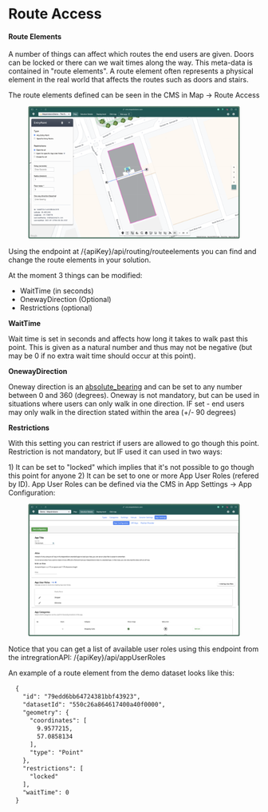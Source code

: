 # Route Access

#### Route Elements[​](https://docs.mapsindoors.com/api-route-access#route-elements) <a href="#route-elements" id="route-elements"></a>

A number of things can affect which routes the end users are given. Doors can be locked or there can we wait times along the way. This meta-data is contained in "route elements". A route element often represents a physical element in the real world that affects the routes such as doors and stairs.

The route elements defined can be seen in the CMS in Map -> Route Access

<figure><img src="../../.gitbook/assets/CleanShot 2023-08-31 at 08.31.59@2x.png" alt=""><figcaption></figcaption></figure>

Using the endpoint at /{apiKey}/api/routing/routeelements you can find and change the route elements in your solution.

At the moment 3 things can be modified:

* WaitTime (in seconds)
* OnewayDirection (Optional)
* Restrictions (optional)

**WaitTime**[**​**](https://docs.mapsindoors.com/api-route-access#waittime)

Wait time is set in seconds and affects how long it takes to walk past this point. This is given as a natural number and thus may not be negative (but may be 0 if no extra wait time should occur at this point).

**OnewayDirection**[**​**](https://docs.mapsindoors.com/api-route-access#onewaydirection)

Oneway direction is an [absolute\_bearing](https://en.wikipedia.org/wiki/Absolute\_bearing) and can be set to any number between 0 and 360 (degrees). Oneway is not mandatory, but can be used in situations where users can only walk in one direction. IF set - end users may only walk in the direction stated within the area (+/- 90 degrees)

**Restrictions**[**​**](https://docs.mapsindoors.com/api-route-access#restrictions)

With this setting you can restrict if users are allowed to go though this point. Restriction is not mandatory, but IF used it can used in two ways:

1\) It can be set to "locked" which implies that it's not possible to go though this point for anyone 2) It can be set to one or more App User Roles (refered by ID). App User Roles can be defined via the CMS in App Settings -> App Configuration:

<figure><img src="../../.gitbook/assets/CleanShot 2023-08-31 at 08.23.41@2x (1).png" alt=""><figcaption></figcaption></figure>

Notice that you can get a list of available user roles using this endpoint from the intregrationAPI: /{apiKey}/api/appUserRoles

An example of a route element from the demo dataset looks like this:

```
  {
    "id": "79edd6bb64724381bbf43923",
    "datasetId": "550c26a864617400a40f0000",
    "geometry": {
      "coordinates": [
        9.9577215,
        57.0858134
      ],
      "type": "Point"
    },
    "restrictions": [
      "locked"
    ],
    "waitTime": 0
  }
```
